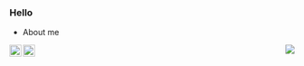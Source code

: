 ### Hello

- About me

<a href="https://twitter.com/xuandian">
  <img align="left" alt="Aox.CL | Twitter" width="21px" src="https://raw.githubusercontent.com/aptx5788/aptx5788/152a87a6983034283e240385d3ff845f3046a7b9/assets/twitter.svg" />
</a>
<a href="https://www.instagram.com/aox.cl/">
  <img align="left" alt="Aox.CL | Instagram" width="21px" src="https://raw.githubusercontent.com/aptx5788/aptx5788/152a87a6983034283e240385d3ff845f3046a7b9/assets/instagram.svg" />
</a>

<img align="right" src="https://github-readme-stats.vercel.app/api?username=aptx5788&show_icons=true&icon_color=CE1D2D&text_color=718096&bg_color=ffffff&hide_title=true" />


